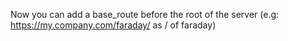 Now you can add a base_route before the root of the server (e.g:
https://my.company.com/faraday/ as / of faraday)
